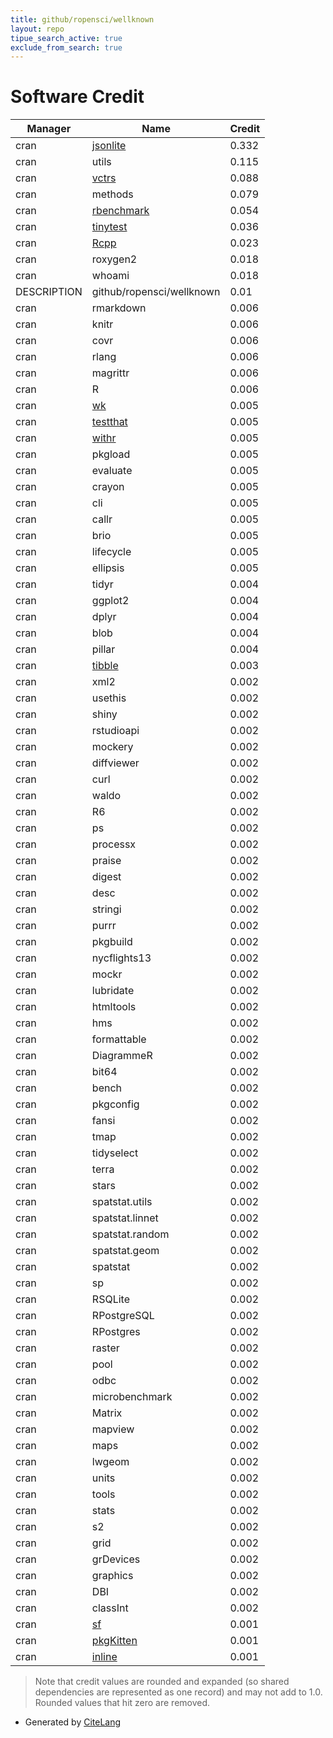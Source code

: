 ```yaml
---
title: github/ropensci/wellknown
layout: repo
tipue_search_active: true
exclude_from_search: true
---
```

# Software Credit

|Manager|Name|Credit|
|-------|----|------|
|cran|[jsonlite](https://arxiv.org/abs/1403.2805 (paper))|0.332|
|cran|utils|0.115|
|cran|[vctrs](https://vctrs.r-lib.org/)|0.088|
|cran|methods|0.079|
|cran|[rbenchmark](http://rbenchmark.googlecode.com)|0.054|
|cran|[tinytest](https://github.com/markvanderloo/tinytest)|0.036|
|cran|[Rcpp](http://www.rcpp.org)|0.023|
|cran|roxygen2|0.018|
|cran|whoami|0.018|
|DESCRIPTION|github/ropensci/wellknown|0.01|
|cran|rmarkdown|0.006|
|cran|knitr|0.006|
|cran|covr|0.006|
|cran|rlang|0.006|
|cran|magrittr|0.006|
|cran|R|0.006|
|cran|[wk](https://paleolimbot.github.io/wk/)|0.005|
|cran|[testthat](https://testthat.r-lib.org)|0.005|
|cran|[withr](https://withr.r-lib.org)|0.005|
|cran|pkgload|0.005|
|cran|evaluate|0.005|
|cran|crayon|0.005|
|cran|cli|0.005|
|cran|callr|0.005|
|cran|brio|0.005|
|cran|lifecycle|0.005|
|cran|ellipsis|0.005|
|cran|tidyr|0.004|
|cran|ggplot2|0.004|
|cran|dplyr|0.004|
|cran|blob|0.004|
|cran|pillar|0.004|
|cran|[tibble](https://tibble.tidyverse.org/)|0.003|
|cran|xml2|0.002|
|cran|usethis|0.002|
|cran|shiny|0.002|
|cran|rstudioapi|0.002|
|cran|mockery|0.002|
|cran|diffviewer|0.002|
|cran|curl|0.002|
|cran|waldo|0.002|
|cran|R6|0.002|
|cran|ps|0.002|
|cran|processx|0.002|
|cran|praise|0.002|
|cran|digest|0.002|
|cran|desc|0.002|
|cran|stringi|0.002|
|cran|purrr|0.002|
|cran|pkgbuild|0.002|
|cran|nycflights13|0.002|
|cran|mockr|0.002|
|cran|lubridate|0.002|
|cran|htmltools|0.002|
|cran|hms|0.002|
|cran|formattable|0.002|
|cran|DiagrammeR|0.002|
|cran|bit64|0.002|
|cran|bench|0.002|
|cran|pkgconfig|0.002|
|cran|fansi|0.002|
|cran|tmap|0.002|
|cran|tidyselect|0.002|
|cran|terra|0.002|
|cran|stars|0.002|
|cran|spatstat.utils|0.002|
|cran|spatstat.linnet|0.002|
|cran|spatstat.random|0.002|
|cran|spatstat.geom|0.002|
|cran|spatstat|0.002|
|cran|sp|0.002|
|cran|RSQLite|0.002|
|cran|RPostgreSQL|0.002|
|cran|RPostgres|0.002|
|cran|raster|0.002|
|cran|pool|0.002|
|cran|odbc|0.002|
|cran|microbenchmark|0.002|
|cran|Matrix|0.002|
|cran|mapview|0.002|
|cran|maps|0.002|
|cran|lwgeom|0.002|
|cran|units|0.002|
|cran|tools|0.002|
|cran|stats|0.002|
|cran|s2|0.002|
|cran|grid|0.002|
|cran|grDevices|0.002|
|cran|graphics|0.002|
|cran|DBI|0.002|
|cran|classInt|0.002|
|cran|[sf](https://r-spatial.github.io/sf/)|0.001|
|cran|[pkgKitten](https://github.com/eddelbuettel/pkgkitten)|0.001|
|cran|[inline](https://github.com/eddelbuettel/inline)|0.001|


> Note that credit values are rounded and expanded (so shared dependencies are represented as one record) and may not add to 1.0. Rounded values that hit zero are removed.


- Generated by [CiteLang](https://github.com/vsoch/citelang)

